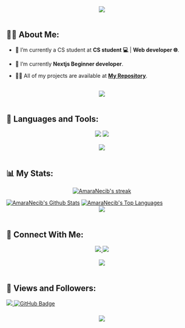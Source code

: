 <div align="center">
    <img src="https://readme-typing-svg.herokuapp.com/?font=Righteous&size=35&center=true&vCenter=true&width=500&height=70&duration=4000&lines=Hi+There!+👋;+I'm+Amara+Necib!+😎;" />
</div>

<br>

## 🙋‍♂️ About Me:

- 🔭 I’m currently a CS student at **CS student 💻** | **Web developer 🌐**.

- 🌱 I’m currently **Nextjs Beginner developer**.

- 👨‍💻 All of my projects are available at **[My Repository](https://github.com/AmaraNecib?page=1&tab=repositories)**.

<br>
<div align="center">
    <img src="https://user-images.githubusercontent.com/73097560/115834477-dbab4500-a447-11eb-908a-139a6edaec5c.gif" />
</div>
<br>

## 🚀 Languages and Tools:
<div align="center">
    <img src="https://skillicons.dev/icons?i=js,html,css,tailwindcss,react,nextjs,cpp" />
    <img src="https://skillicons.dev/icons?i=github,vscode,figma,postman" /><br>
</div>

<br>
<div align="center">
    <img src="https://user-images.githubusercontent.com/73097560/115834477-dbab4500-a447-11eb-908a-139a6edaec5c.gif" />
</div>
<br>

## 📊 My Stats:

<p align="center">
    <a href="https://github.com/AmaraNecib/github-readme-streak-stats">
        <img title="🔥 Get streak stats for your profile at git.io/streak-stats" alt="AmaraNecib's streak" src="https://github-readme-streak-stats.herokuapp.com/?user=AmaraNecib&theme=black-ice&hide_border=true&stroke=0000&background=060A0CD0"/>
    </a>
</p>
<a href="https://github.com/AmaraNecib/github-readme-stats"><img alt="AmaraNecib's Github Stats" src="https://github-readme-stats.vercel.app/api?username=AmaraNecib&show_icons=true&count_private=true&theme=react&hide_border=true&bg_color=0D1117" /></a>
<a href="https://github.com/AmaraNecib/github-readme-stats"><img alt="AmaraNecib's Top Languages" src="https://github-readme-stats.vercel.app/api/top-langs/?username=AmaraNecib&langs_count=8&count_private=true&layout=compact&theme=react&hide_border=true&bg_color=0D1117" /></a>

<br>
<div align="center">
    <img src="https://user-images.githubusercontent.com/73097560/115834477-dbab4500-a447-11eb-908a-139a6edaec5c.gif" />
</div>
<br>

## 🤝 Connect With Me:

<div align="center">
    <a href="https://www.linkedin.com/in/amaranecib/" target="_blank">
        <img src="https://img.shields.io/badge/LinkedIn-0077B5?style=for-the-badge&logo=linkedin&logoColor=white" target="_blank" />
    </a>
  <a href="mailto:amaracoder39@gmail.com">
    <img src="https://img.shields.io/badge/Gmail-333333?style=for-the-badge&logo=gmail&logoColor=red" />
  </a>
</div>

<br>
<div align="center">
    <img src="https://user-images.githubusercontent.com/73097560/115834477-dbab4500-a447-11eb-908a-139a6edaec5c.gif" />
</div>
<br>

## 💜 Views and Followers:

<a href="https://github.com/AmaraNecib/github-profile-views-counter">
    <img src="https://komarev.com/ghpvc/?username=AmaraNecib">
</a>
<a href="https://github.com/AmaraNecib?tab=followers"><img src="https://img.shields.io/github/followers/AmaraNecib?label=Followers&style=social" alt="GitHub Badge"></a>
<h3 align="center">
    <img src="https://readme-typing-svg.herokuapp.com/?font=Righteous&size=25&center=true&vCenter=true&width=500&height=70&duration=4000&lines=Thanks+for+visiting!+❤️;+Shoot+me+a+message+on+Linkedin!;I'm+Long+Life+Learner">
</h3>

<br/>
